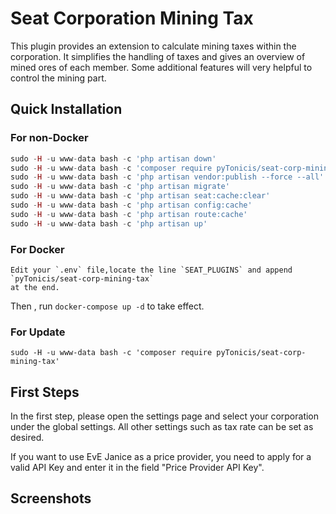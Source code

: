 # Seat Corporation Mining Tax

This plugin provides an extension to calculate mining taxes within the corporation. It simplifies the handling of taxes and gives an overview of mined ores of each member. Some additional features will very helpful to control the mining part.


## Quick Installation

### For non-Docker
```php
sudo -H -u www-data bash -c 'php artisan down'
sudo -H -u www-data bash -c 'composer require pyTonicis/seat-corp-mining-tax'
sudo -H -u www-data bash -c 'php artisan vendor:publish --force --all'
sudo -H -u www-data bash -c 'php artisan migrate'
sudo -H -u www-data bash -c 'php artisan seat:cache:clear'
sudo -H -u www-data bash -c 'php artisan config:cache'
sudo -H -u www-data bash -c 'php artisan route:cache'
sudo -H -u www-data bash -c 'php artisan up'
```
### For Docker

```
Edit your `.env` file,locate the line `SEAT_PLUGINS` and append `pyTonicis/seat-corp-mining-tax`
at the end.
```

Then , run `docker-compose up -d` to take effect.

### For Update

```
sudo -H -u www-data bash -c 'composer require pyTonicis/seat-corp-mining-tax'
```

## First Steps
In the first step, please open the settings page and select your corporation under the global settings. All other settings such as tax rate can be set as desired.

If you want to use EvE Janice as a price provider, you need to apply for a valid API Key and enter it in the field "Price Provider API Key".

## Screenshots